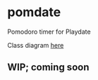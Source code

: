 # pomdate
Pomodoro timer for Playdate

Class diagram [here](http://www.plantuml.com/plantuml/uml/VLJ1Zjms3BthAtXi4-mSUdHJ8qYHmm0j4c3QKz63R7DiTMN94AaTBDhvzrAc5KycmTpC9v5yxudcUsAREC_UBBP_jYF2ukthO1dXNmEzjqGm9hjChgV3QKbE3-0j8HzdkV_3ZoLomR5-vKMIDzGEWtuadEFB2buDXCW8oOqJGpo3rcmQpPFBjG3qrdiS05ymlGf-JdP6Y05cd3jC9Cc2ZZvsrWCfC--8VnQqzWEEC3YodTyham4Cmyh22AWIFtN_OC_cQZQ9Jq__jHMSt83Rj_JcAGvaZ8aRO5s0T-_EpcFR5cUUY8jv3NmCUPQGtIna9VwZVFprjq1zJWa3hq0zCF1sH3wnUYUEvR3YQn0N3BzZo19SpMgVntDnRstVDFNSm1m7TtP8iB8mkz3wkYiTeQdqDJo8W123Eh6vsxPoIQZ68FQlLFKb0rx4rb_QolfQXqJLh4dIqPrVzJuXgwMd2P4tZ6tQFXURwS48NOtMrVVGGZlqPfEl5flhhZAxVNh_F8eySc7qo36KHu924ZtE69YWaHiVDP3NgKIqkUJUJe81sn4ds_EUet-3W84SknYEGIgUS-Y_XZzbhhWMhkctoYhb3vc5gbPsT48lpN7OyelvNOnU3pyd9FhkcUrBtqVUrZw5miveXyNWppQWhqZJt90v75ezRHhQi5ydvmkJY-L-Ggfoz9ggwSkLXE5Rr--AxCUwI1H_j6osHOBSgpfjUoTkHzy8UBUBgfwlAu5iadGf2C6BJIvc-ZA9TH-KFTDRwks0yYcuOu8wOVk-kHtH0RiyZfXW_nah9FEwF8zmINPPCBMjMgTxR1LxjmHgdW6U705DCOk5IugTzEuGvaBB5h7XIHUbFem1Sg578GkJhIkZv4bNTaZx-hYd-6XbO2WqonFMIVHnr2VgFThqMus6P2zV0kTz9awMyKFCOQ2RX6CzSZ7GdlezEC-B-YD6qxCBYqrsXZ75l1p3X2BT5i4_cVSOvBB_7m00)

## WIP; coming soon